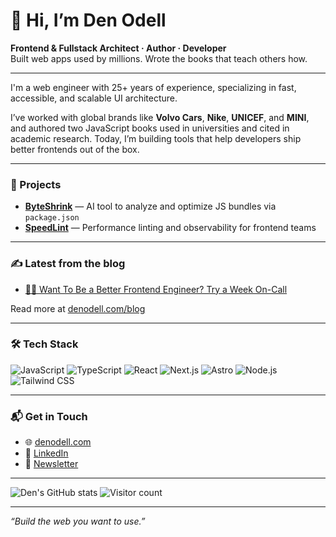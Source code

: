 # 👋 Hi, I’m Den Odell

**Frontend & Fullstack Architect · Author · Developer**  
Built web apps used by millions. Wrote the books that teach others how.

---

I'm a web engineer with 25+ years of experience, specializing in fast, accessible, and scalable UI architecture.

I’ve worked with global brands like **Volvo Cars**, **Nike**, **UNICEF**, and **MINI**, and authored two JavaScript books used in universities and cited in academic research. Today, I’m building tools that help developers ship better frontends out of the box.

---

### 🚀 Projects
- [**ByteShrink**](https://github.com/denodell/byteshrink.dev) — AI tool to analyze and optimize JS bundles via `package.json`
- [**SpeedLint**](https://github.com/speedlint) — Performance linting and observability for frontend teams

---

### ✍️ Latest from the blog
- [🕵️‍♂️ Want To Be a Better Frontend Engineer? Try a Week On-Call ](https://denodell.com/blog/try-a-week-on-call?utm_source=github&utm_medium=profile&utm_campaign=personal_readme)

Read more at [denodell.com/blog](https://denodell.com/blog?utm_source=github&utm_medium=profile&utm_campaign=personal_readme)

---

### 🛠️ Tech Stack

![JavaScript](https://img.shields.io/badge/-JavaScript-black?style=flat-square&logo=javascript)
![TypeScript](https://img.shields.io/badge/-TypeScript-3178C6?style=flat-square&logo=typescript)
![React](https://img.shields.io/badge/-React-20232A?style=flat-square&logo=react)
![Next.js](https://img.shields.io/badge/-Next.js-black?style=flat-square&logo=next.js)
![Astro](https://img.shields.io/badge/-Astro-000000?style=flat-square&logo=astro)
![Node.js](https://img.shields.io/badge/-Node.js-339933?style=flat-square&logo=node.js)
![Tailwind CSS](https://img.shields.io/badge/-Tailwind%20CSS-38B2AC?style=flat-square&logo=tailwind-css)

---

### 📬 Get in Touch

- 🌐 [denodell.com](https://denodell.com)
- 💼 [LinkedIn](https://linkedin.com/in/denodell)
- 📨 [Newsletter](https://newsletter.denodell.com)

---

![Den's GitHub stats](https://github-readme-stats.vercel.app/api?username=denodell&show_icons=true&theme=default&hide_rank=true&hide_title=true)
![Visitor count](https://komarev.com/ghpvc/?username=denodell&color=blue)

---

_“Build the web you want to use.”_
